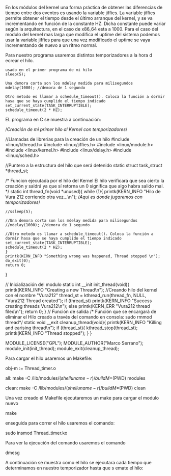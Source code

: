 En los módulos del kernel una forma práctica de obtener las diferencias de tiempo entre dos eventos es usando 
la variable jiffies. La variable jiffies permite obtener el tiempo desde el último arranque del kernel, y se va incrementando en función de la constante HZ. Dicha constante puede variar según la arquitectura, en el
 caso de x86_64 esta a 1000. Para el caso del modulo del kernel mas larga que modifica el uptime del sistema
 podemos usar la variable jiffies para que una vez modificado el uptime se vaya incrementando de nuevo a un
 ritmo normal.

Para nuestro programa usaremos distintos temporizadores a la hora d ecrear el hilo.

	usado en el primer programa de mi hilo
	sleep(5);

	Una demora corta son los mdelay medida para milisegundos
	mdelay(1000); //demora de 1 segundo

	Otro metodo es llamar a schedule_timeout(). Coloca la función a dormir hasa que se haya cumplido el tiempo indicado
	set_current_state(TASK_INTERRUPTIBLE);
	schedule_timeout(2 * HZ);

EL programa en C se muestra a continuación:


/*Creación de mi primer hilo al Kernel con temporizadores*/

//Llamadas de librerias para la creación de un hilo
#include <linux/kthread.h>
#include <linux/jiffies.h>
#include <linux/module.h>
#include <linux/kernel.h>
#include <linux/delay.h>
#include <linux/sched.h>

//Puntero a la estructura del hilo que será detenido
static struct task_struct *thread_st;

/* Funcion ejecutada por el hilo del Kernel
	El hilo verificará que sea cierto la creación y saldrá ya que sí retorna un 0
	significa que algo habra salido mal. 
*/
static int thread_fn(void *unused){
    while (1){
	printk(KERN_INFO "Hilo de Vura 212 corriendo otra vez...\n");
	/*Aqui es donde jugaremos con temporizadores*/        

	//ssleep(5);

	//Una demora corta son los mdelay medida para milisegundos
	//mdelay(1000); //demora de 1 segundo

	//Otro metodo es llamar a schedule_timeout(). Coloca la función a dormir hasa que se haya cumplido el tiempo indicado
	set_current_state(TASK_INTERRUPTIBLE);
	schedule_timeout(2 * HZ);
	}
    printk(KERN_INFO "Something wrong was happened, Thread stopped \n");
    do_exit(0);
    return 0;
}

// Inicialización del modulo
static int __init init_thread(void){
    printk(KERN_INFO "Creating a new Thread\n");
    //Creando hilo del kernel con el nombre "Vura212"
    thread_st = kthread_run(thread_fn, NULL, "Vura212 Thread created");
    if (thread_st)
        printk(KERN_INFO "Success creating threads Vura212\n");
    else
        printk(KERN_ERR "Vura212 thread filed\n");
    return 0;
}
// Función de salida
/* Función que se encargará de eliminar el Hilo creado 
a través del comando en consola: sudo rmmod thread*/
static void __exit cleanup_thread(void){
   printk(KERN_INFO "Killing and earising thread\n");
   if (thread_st){
       kthread_stop(thread_st);
       printk(KERN_INFO "Thread stopped");
   }
}

MODULE_LICENSE("GPL");
MODULE_AUTHOR("Marco Serrano"); 
module_init(init_thread);
module_exit(cleanup_thread);


Para cargar el hilo usaremos un Makefile:

obj-m := Thread_timer.o

all:
	make -C /lib/modules/$(shell uname -r)/build M=$(PWD) modules

clean:
	make -C /lib/modules/$(shell uname -r)/build M=$(PWD) clean

Una vez creado el Makefile ejecutaremos un make para cargar el modulo nuevo

make

enseguida para correr el hilo usaremos el comando:

sudo insmod Thread_timer.ko

Para ver la ejecución del comando usaremos el comando 

dmesg

A continuación se muestra como el hilo se ejecutara cada tiempo que determinamos en nuestro temporizador
hasta que s emate el hilo:


